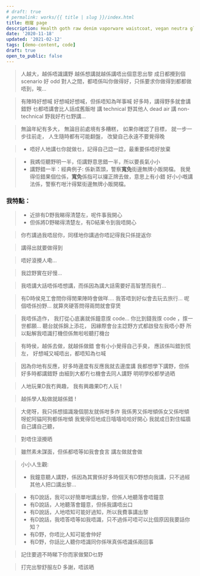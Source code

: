 ```yaml
---
# draft: true
# permalink: works/{{ title | slug }}/index.html
title: 樹窿 page
description: Health goth raw denim vaporware waistcoat, vegan neutra glossier. Cronut chartreuse tbh meh schlitz. Snackwave lumbersexual pinterest narwhal.
date: '2020-11-18'
updated: '2021-02-12'
tags: [demo-content, code]
draft: true
open_to_public: false
---
```


> 人越大，越係唔識講野
> 越係想講就越係講唔出個意思出黎
> 成日都攪到個 scenario 好 odd
> 對人之間，都唔係叫你做得好，只係要求你做得到都都做唔到，唉...

> 有陣時好想喊
> 好想喊好想喊，但係唔知為咩事喊
> 好多時，講得野多就會講錯野
> 乜都唔講會比人話成舊飯咁
> 講 technical 野其他人 dead air
> 講 non-technical 野我好冇乜野講...

> 無論年紀有多大，
> 無論目前處境有多糟糕，
> 如果你確認了目標，
> 就一步一步往前走，
> 人生隨時都有可能翻盤，
> 改變自己永遠不要覺得晚

> - 唔好人地講乜你就做乜，記得自己諗一諗，最重要係唔好放棄

> - 我媽佢聽野明一半，佢講野意思錯一半，所以要長氣小小
> - 講野錯一半：經典例子:
>   係新蒸頭，警察**寬免**街邊無牌小販開檔。
>   我覺得佢錯果個位係，**寬免**係指可以攞正牌去做，意思上有小錯
>   好小小嘅講法係，警察冇咁汁得緊街邊無牌小販開檔。

### 我特點：

> - 近排有D野我睇得清楚左，呢件事我開心
> - 但係將D野睇得清楚左，有D結果令到我唔開心

> 你冇講過我唔屈你，同樣地你講過你唔記得我只係提返你

> 講得出就要做得到

> 唔好滾攪人嘞...

> 我諗野實在好慢...

> 我唔講大話唔係唔想講，而係因為講大話需要好高智慧而我冇...

> 有D時侯見工會問你得閒果陣時會做咩....
> 我答唔到好似會去玩去旅行... 呢個唔係扮野...
> 就算夾硬答問得兩問就會穿煲

> 我唔係造作，
> 我打從心底裏就係鐘意揼 code...
> 你比到錢我揼 code ，揼一世都願...
> 聽台就係錦上添花，
> 因緣際會台主諗野方式都啟發左我唔小野
> 所以點解我唔識打機但係無啦啦聽打機台

> 有時侯，越係去做，就越係做錯
> 會有小小覺得自己手臭，
> 應該係叫錯到慌左，
> 好想喊又喊唔出，都唔知為乜喊

> 因為你地有反應，好多時邊度有反應我就去邊度講
> 我都想學下講野，但係好多時都講錯野
> 由細到大都冇乜機會去同人講野
> 明明學校都學過晒

> 人地玩果D我冇興趣，
> 我有興趣果D冇人玩 !

> 越係學人點做就越係錯 !

> 大佬呀，我只係想搵識幾個朋友就係咁多炸
> 我係男又係咁傾係女又係咁傾呀蛇阿貓阿狗都係咁傾
> 我覺得佢地成日嘻嘻哈哈好開心
> 我就成日對住幅牆自己講自己聽，

> 對唔住滾攪晒

> 雖然素未謀面，但係都唔等如我會食言
> 講左做就會做

> 小小人生觀:
>
> - 我鐘意聽人講野，係因為其實係好多時個天有D野想向我講，只不過經其他人把口講出黎...

> - 有D說話，我可以好簡單咁講出黎，但係人地聽落會唔鐘意
> - 有D說話，人地聽落會鐘意，但係我講唔出口
> - 有D說話，人地唔知可能好過知，所以我費事講出黎
> - 有D說話，我唔答唔等如我唔識，只不過係可唔可以比個原因我要話你知？
> - 有D野，你唔比人知可能會仲好
> - 有D野，你話比人聽你唔識同你係咪真係唔識係兩回事

> 記住要週不時睇下你而家做緊D乜野

> 打完出黎舒服左D
> 多謝，唔該晒
